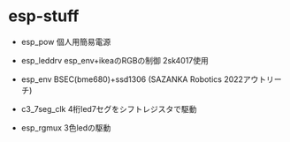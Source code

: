 # esp-stuff

- esp_pow 個人用簡易電源
- esp_leddrv esp_env+ikeaのRGBの制御 2sk4017使用
- esp_env BSEC(bme680)+ssd1306 (SAZANKA Robotics 2022アウトリーチ)

- c3_7seg_clk 4桁led7セグをシフトレジスタで駆動
- esp_rgmux 3色ledの駆動
